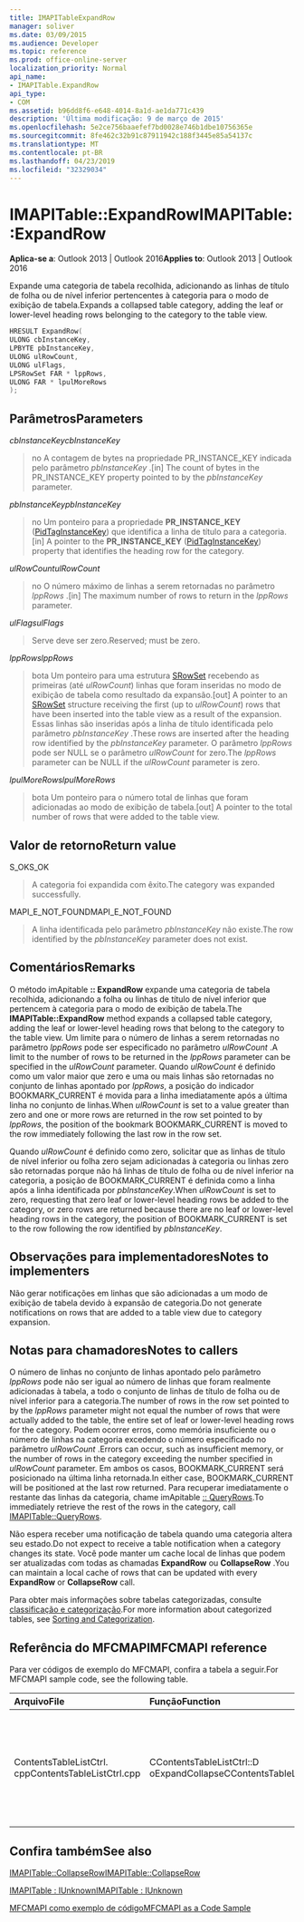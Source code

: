 ```yaml
---
title: IMAPITableExpandRow
manager: soliver
ms.date: 03/09/2015
ms.audience: Developer
ms.topic: reference
ms.prod: office-online-server
localization_priority: Normal
api_name:
- IMAPITable.ExpandRow
api_type:
- COM
ms.assetid: b96dd8f6-e648-4014-8a1d-ae1da771c439
description: 'Última modificação: 9 de março de 2015'
ms.openlocfilehash: 5e2ce756baaefef7bd0028e746b1dbe10756365e
ms.sourcegitcommit: 8fe462c32b91c87911942c188f3445e85a54137c
ms.translationtype: MT
ms.contentlocale: pt-BR
ms.lasthandoff: 04/23/2019
ms.locfileid: "32329034"
---
```

# <a name="imapitableexpandrow"></a><span data-ttu-id="7e648-103">IMAPITable::ExpandRow</span><span class="sxs-lookup"><span data-stu-id="7e648-103">IMAPITable::ExpandRow</span></span>

  
  
<span data-ttu-id="7e648-104">**Aplica-se a**: Outlook 2013 | Outlook 2016</span><span class="sxs-lookup"><span data-stu-id="7e648-104">**Applies to**: Outlook 2013 | Outlook 2016</span></span> 
  
<span data-ttu-id="7e648-105">Expande uma categoria de tabela recolhida, adicionando as linhas de título de folha ou de nível inferior pertencentes à categoria para o modo de exibição de tabela.</span><span class="sxs-lookup"><span data-stu-id="7e648-105">Expands a collapsed table category, adding the leaf or lower-level heading rows belonging to the category to the table view.</span></span>
  
```cpp
HRESULT ExpandRow(
ULONG cbInstanceKey,
LPBYTE pbInstanceKey,
ULONG ulRowCount,
ULONG ulFlags,
LPSRowSet FAR * lppRows,
ULONG FAR * lpulMoreRows
);
```

## <a name="parameters"></a><span data-ttu-id="7e648-106">Parâmetros</span><span class="sxs-lookup"><span data-stu-id="7e648-106">Parameters</span></span>

 <span data-ttu-id="7e648-107">_cbInstanceKey_</span><span class="sxs-lookup"><span data-stu-id="7e648-107">_cbInstanceKey_</span></span>
  
> <span data-ttu-id="7e648-108">no A contagem de bytes na propriedade PR_INSTANCE_KEY indicada pelo parâmetro _pbInstanceKey_ .</span><span class="sxs-lookup"><span data-stu-id="7e648-108">[in] The count of bytes in the PR_INSTANCE_KEY property pointed to by the  _pbInstanceKey_ parameter.</span></span> 
    
 <span data-ttu-id="7e648-109">_pbInstanceKey_</span><span class="sxs-lookup"><span data-stu-id="7e648-109">_pbInstanceKey_</span></span>
  
> <span data-ttu-id="7e648-110">no Um ponteiro para a propriedade **PR_INSTANCE_KEY** ([PidTagInstanceKey](pidtaginstancekey-canonical-property.md)) que identifica a linha de título para a categoria.</span><span class="sxs-lookup"><span data-stu-id="7e648-110">[in] A pointer to the **PR_INSTANCE_KEY** ([PidTagInstanceKey](pidtaginstancekey-canonical-property.md)) property that identifies the heading row for the category.</span></span> 
    
 <span data-ttu-id="7e648-111">_ulRowCount_</span><span class="sxs-lookup"><span data-stu-id="7e648-111">_ulRowCount_</span></span>
  
> <span data-ttu-id="7e648-112">no O número máximo de linhas a serem retornadas no parâmetro _lppRows_ .</span><span class="sxs-lookup"><span data-stu-id="7e648-112">[in] The maximum number of rows to return in the  _lppRows_ parameter.</span></span> 
    
 <span data-ttu-id="7e648-113">_ulFlags_</span><span class="sxs-lookup"><span data-stu-id="7e648-113">_ulFlags_</span></span>
  
> <span data-ttu-id="7e648-114">Serve deve ser zero.</span><span class="sxs-lookup"><span data-stu-id="7e648-114">Reserved; must be zero.</span></span>
    
 <span data-ttu-id="7e648-115">_lppRows_</span><span class="sxs-lookup"><span data-stu-id="7e648-115">_lppRows_</span></span>
  
> <span data-ttu-id="7e648-116">bota Um ponteiro para uma estrutura [SRowSet](srowset.md) recebendo as primeiras (até _ulRowCount_) linhas que foram inseridas no modo de exibição de tabela como resultado da expansão.</span><span class="sxs-lookup"><span data-stu-id="7e648-116">[out] A pointer to an [SRowSet](srowset.md) structure receiving the first (up to  _ulRowCount_) rows that have been inserted into the table view as a result of the expansion.</span></span> <span data-ttu-id="7e648-117">Essas linhas são inseridas após a linha de título identificada pelo parâmetro _pbInstanceKey_ .</span><span class="sxs-lookup"><span data-stu-id="7e648-117">These rows are inserted after the heading row identified by the  _pbInstanceKey_ parameter.</span></span> <span data-ttu-id="7e648-118">O parâmetro _lppRows_ pode ser NULL se o parâmetro _ulRowCount_ for zero.</span><span class="sxs-lookup"><span data-stu-id="7e648-118">The  _lppRows_ parameter can be NULL if the  _ulRowCount_ parameter is zero.</span></span> 
    
 <span data-ttu-id="7e648-119">_lpulMoreRows_</span><span class="sxs-lookup"><span data-stu-id="7e648-119">_lpulMoreRows_</span></span>
  
> <span data-ttu-id="7e648-120">bota Um ponteiro para o número total de linhas que foram adicionadas ao modo de exibição de tabela.</span><span class="sxs-lookup"><span data-stu-id="7e648-120">[out] A pointer to the total number of rows that were added to the table view.</span></span>
    
## <a name="return-value"></a><span data-ttu-id="7e648-121">Valor de retorno</span><span class="sxs-lookup"><span data-stu-id="7e648-121">Return value</span></span>

<span data-ttu-id="7e648-122">S_OK</span><span class="sxs-lookup"><span data-stu-id="7e648-122">S_OK</span></span> 
  
> <span data-ttu-id="7e648-123">A categoria foi expandida com êxito.</span><span class="sxs-lookup"><span data-stu-id="7e648-123">The category was expanded successfully.</span></span>
    
<span data-ttu-id="7e648-124">MAPI_E_NOT_FOUND</span><span class="sxs-lookup"><span data-stu-id="7e648-124">MAPI_E_NOT_FOUND</span></span> 
  
> <span data-ttu-id="7e648-125">A linha identificada pelo parâmetro _pbInstanceKey_ não existe.</span><span class="sxs-lookup"><span data-stu-id="7e648-125">The row identified by the  _pbInstanceKey_ parameter does not exist.</span></span> 
    
## <a name="remarks"></a><span data-ttu-id="7e648-126">Comentários</span><span class="sxs-lookup"><span data-stu-id="7e648-126">Remarks</span></span>

<span data-ttu-id="7e648-127">O método imApitable **:: ExpandRow** expande uma categoria de tabela recolhida, adicionando a folha ou linhas de título de nível inferior que pertencem à categoria para o modo de exibição de tabela.</span><span class="sxs-lookup"><span data-stu-id="7e648-127">The **IMAPITable::ExpandRow** method expands a collapsed table category, adding the leaf or lower-level heading rows that belong to the category to the table view.</span></span> <span data-ttu-id="7e648-128">Um limite para o número de linhas a serem retornadas no parâmetro _lppRows_ pode ser especificado no parâmetro _ulRowCount_ .</span><span class="sxs-lookup"><span data-stu-id="7e648-128">A limit to the number of rows to be returned in the  _lppRows_ parameter can be specified in the  _ulRowCount_ parameter.</span></span> <span data-ttu-id="7e648-129">Quando _ulRowCount_ é definido como um valor maior que zero e uma ou mais linhas são retornadas no conjunto de linhas apontado por _lppRows_, a posição do indicador BOOKMARK_CURRENT é movida para a linha imediatamente após a última linha no conjunto de linhas.</span><span class="sxs-lookup"><span data-stu-id="7e648-129">When  _ulRowCount_ is set to a value greater than zero and one or more rows are returned in the row set pointed to by  _lppRows_, the position of the bookmark BOOKMARK_CURRENT is moved to the row immediately following the last row in the row set.</span></span>
  
<span data-ttu-id="7e648-130">Quando _ulRowCount_ é definido como zero, solicitar que as linhas de título de nível inferior ou folha zero sejam adicionadas à categoria ou linhas zero são retornadas porque não há linhas de título de folha ou de nível inferior na categoria, a posição de BOOKMARK_CURRENT é definida como a linha após a linha identificada por _pbInstanceKey_.</span><span class="sxs-lookup"><span data-stu-id="7e648-130">When  _ulRowCount_ is set to zero, requesting that zero leaf or lower-level heading rows be added to the category, or zero rows are returned because there are no leaf or lower-level heading rows in the category, the position of BOOKMARK_CURRENT is set to the row following the row identified by  _pbInstanceKey_.</span></span> 
  
## <a name="notes-to-implementers"></a><span data-ttu-id="7e648-131">Observações para implementadores</span><span class="sxs-lookup"><span data-stu-id="7e648-131">Notes to implementers</span></span>

<span data-ttu-id="7e648-132">Não gerar notificações em linhas que são adicionadas a um modo de exibição de tabela devido à expansão de categoria.</span><span class="sxs-lookup"><span data-stu-id="7e648-132">Do not generate notifications on rows that are added to a table view due to category expansion.</span></span>
  
## <a name="notes-to-callers"></a><span data-ttu-id="7e648-133">Notas para chamadores</span><span class="sxs-lookup"><span data-stu-id="7e648-133">Notes to callers</span></span>

<span data-ttu-id="7e648-134">O número de linhas no conjunto de linhas apontado pelo parâmetro _lppRows_ pode não ser igual ao número de linhas que foram realmente adicionadas à tabela, a todo o conjunto de linhas de título de folha ou de nível inferior para a categoria.</span><span class="sxs-lookup"><span data-stu-id="7e648-134">The number of rows in the row set pointed to by the  _lppRows_ parameter might not equal the number of rows that were actually added to the table, the entire set of leaf or lower-level heading rows for the category.</span></span> <span data-ttu-id="7e648-135">Podem ocorrer erros, como memória insuficiente ou o número de linhas na categoria excedendo o número especificado no parâmetro _ulRowCount_ .</span><span class="sxs-lookup"><span data-stu-id="7e648-135">Errors can occur, such as insufficient memory, or the number of rows in the category exceeding the number specified in  _ulRowCount_ parameter.</span></span> <span data-ttu-id="7e648-136">Em ambos os casos, BOOKMARK_CURRENT será posicionado na última linha retornada.</span><span class="sxs-lookup"><span data-stu-id="7e648-136">In either case, BOOKMARK_CURRENT will be positioned at the last row returned.</span></span> <span data-ttu-id="7e648-137">Para recuperar imediatamente o restante das linhas da categoria, chame imApitable [:: QueryRows](imapitable-queryrows.md).</span><span class="sxs-lookup"><span data-stu-id="7e648-137">To immediately retrieve the rest of the rows in the category, call [IMAPITable::QueryRows](imapitable-queryrows.md).</span></span>
  
<span data-ttu-id="7e648-138">Não espera receber uma notificação de tabela quando uma categoria altera seu estado.</span><span class="sxs-lookup"><span data-stu-id="7e648-138">Do not expect to receive a table notification when a category changes its state.</span></span> <span data-ttu-id="7e648-139">Você pode manter um cache local de linhas que podem ser atualizadas com todas as chamadas **ExpandRow** ou **CollapseRow** .</span><span class="sxs-lookup"><span data-stu-id="7e648-139">You can maintain a local cache of rows that can be updated with every **ExpandRow** or **CollapseRow** call.</span></span> 
  
<span data-ttu-id="7e648-140">Para obter mais informações sobre tabelas categorizadas, consulte [classificação e categorização](sorting-and-categorization.md).</span><span class="sxs-lookup"><span data-stu-id="7e648-140">For more information about categorized tables, see [Sorting and Categorization](sorting-and-categorization.md).</span></span>
  
## <a name="mfcmapi-reference"></a><span data-ttu-id="7e648-141">Referência do MFCMAPI</span><span class="sxs-lookup"><span data-stu-id="7e648-141">MFCMAPI reference</span></span>

<span data-ttu-id="7e648-142">Para ver códigos de exemplo do MFCMAPI, confira a tabela a seguir.</span><span class="sxs-lookup"><span data-stu-id="7e648-142">For MFCMAPI sample code, see the following table.</span></span>
  
|<span data-ttu-id="7e648-143">**Arquivo**</span><span class="sxs-lookup"><span data-stu-id="7e648-143">**File**</span></span>|<span data-ttu-id="7e648-144">**Função**</span><span class="sxs-lookup"><span data-stu-id="7e648-144">**Function**</span></span>|<span data-ttu-id="7e648-145">**Comentário**</span><span class="sxs-lookup"><span data-stu-id="7e648-145">**Comment**</span></span>|
|:-----|:-----|:-----|
|<span data-ttu-id="7e648-146">ContentsTableListCtrl. cpp</span><span class="sxs-lookup"><span data-stu-id="7e648-146">ContentsTableListCtrl.cpp</span></span>  <br/> |<span data-ttu-id="7e648-147">CContentsTableListCtrl::D oExpandCollapse</span><span class="sxs-lookup"><span data-stu-id="7e648-147">CContentsTableListCtrl::DoExpandCollapse</span></span>  <br/> |<span data-ttu-id="7e648-148">MFCMAPI usa o método imApitable **:: ExpandRow** para expandir uma categoria de tabela recolhida.</span><span class="sxs-lookup"><span data-stu-id="7e648-148">MFCMAPI uses the **IMAPITable::ExpandRow** method to expand a collapsed table category.</span></span>  <br/> |
   
## <a name="see-also"></a><span data-ttu-id="7e648-149">Confira também</span><span class="sxs-lookup"><span data-stu-id="7e648-149">See also</span></span>



[<span data-ttu-id="7e648-150">IMAPITable::CollapseRow</span><span class="sxs-lookup"><span data-stu-id="7e648-150">IMAPITable::CollapseRow</span></span>](imapitable-collapserow.md)
  
[<span data-ttu-id="7e648-151">IMAPITable : IUnknown</span><span class="sxs-lookup"><span data-stu-id="7e648-151">IMAPITable : IUnknown</span></span>](imapitableiunknown.md)


[<span data-ttu-id="7e648-152">MFCMAPI como exemplo de código</span><span class="sxs-lookup"><span data-stu-id="7e648-152">MFCMAPI as a Code Sample</span></span>](mfcmapi-as-a-code-sample.md)

